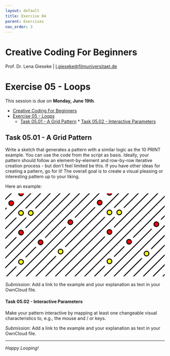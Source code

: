 ```yaml
---
layout: default
title: Exercise 04
parent: Exercises
nav_order: 3
---
```


# Creative Coding For Beginners
  
Prof. Dr. Lena Gieseke \| l.gieseke@filmuniversitaet.de  
  
  
# Exercise 05 - Loops

This session is due on **Monday, June 19th**.  

* [Creative Coding For Beginners](#creative-coding-for-beginners)
* [Exercise 05 - Loops](#exercise-05---loops)
    * [Task 05.01 - A Grid Pattern](#task-0501---a-grid-pattern)
            * [Task 05.02 - Interactive Parameters](#task-0502---interactive-parameters)


## Task 05.01 - A Grid Pattern

Write a sketch that generates a pattern with a similar logic as the 10 PRINT example. You can use the code from the script as basis. Ideally, your pattern should follow an element-by-element and row-by-row iterative creation process - but don't feel limited be this. If you have other ideas for creating a pattern, go for it! The overall goal is to create a visual pleasing or interesting pattern up to your liking.  

Here an example:

![pattern_01](img/pattern_01.png)

*Submission*: Add a link to the example and your explanation as text in your OwnCloud file.

#### Task 05.02 - Interactive Parameters

Make your pattern interactive by mapping at least one changeable visual characteristics to, e.g., the mouse and / or keys.

*Submission*: Add a link to the example and your explanation as text in your OwnCloud file.


---

*Happy Looping!*
